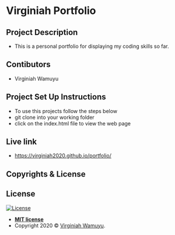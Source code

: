 # Virginiah Portfolio

## Project Description 
- This is a personal portfolio for displaying my coding skills so far.

## Contibutors
- Virginiah Wamuyu

## Project Set Up Instructions 
- To use this projects follow the steps below
- git  clone into your working folder
- click on the index.html file to view the web page

## Live link
- https://virginiah2020.github.io/portfolio/

## Copyrights & License

## License

[![License](http://img.shields.io/:license-mit-blue.svg?style=flat-square)](http://badges.mit-license.org)

- **[MIT license](http://opensource.org/licenses/mit-license.php)**
- Copyright 2020 © <a href="#" target="_blank">Virginiah Wamuyu</a>.
